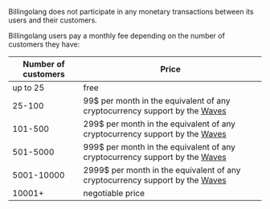 Billingolang does not participate in any monetary transactions between its users and their customers.

Billingolang users pay a monthly fee depending on the number of customers they have:

| Number of customers | Price                                                        |
| ------------------- | ------------------------------------------------------------ |
| up to 25            | free                                                         |
| 25-100              | 99$ per month in the equivalent of any cryptocurrency support by the  [Waves](https://wavesplatform.com/) |
| 101-500             | 299$ per month in the equivalent of any cryptocurrency support by the  [Waves](https://wavesplatform.com/) |
| 501-5000            | 999$ per month in the equivalent of any cryptocurrency support by the  [Waves](https://wavesplatform.com/) |
| 5001-10000          | 2999$ per month in the equivalent of any cryptocurrency support by the  [Waves](https://wavesplatform.com/) |
| 10001+              | negotiable price                                             |

